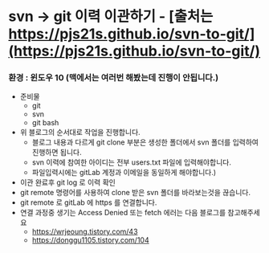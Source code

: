 
# svn -> git 이력 이관하기 - [출처는 https://pjs21s.github.io/svn-to-git/](https://pjs21s.github.io/svn-to-git/)
### 환경 : 윈도우 10 (맥에서는 여러번 해봤는데 진행이 안됩니다.)
* 준비물
  * git
  * svn
  * git bash
* 위 블로그의 순서대로 작업을 진행합니다.
  * 블로그 내용과 다르게 git clone 부분은 생성한 폴더에서 svn 폴더를 입력하여 진행하면 됩니다.
  * svn 이력에 참여한 아이디는 전부 users.txt 파일에 입력해야합니다.
  * 파일입력시에는 gitLab 계정과 이메일을 동일하게 해야합니다.)
* 이관 완료후 git log 로 이력 확인
* git remote 명령어를 사용하여 clone 받은 svn 폴더를 바라보는것을 끊습니다.
* git remote 로 gitLab 에 https 를 연결합니다.
* 연결 과정중 생기는 Access Denied 또는 fetch 에러는 다음 블로그를 참고해주세요
  * https://wrjeoung.tistory.com/43
  * https://donggu1105.tistory.com/104

